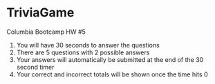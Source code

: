 # TriviaGame
Columbia Bootcamp HW #5
1. You will have 30 seconds to answer the questions
2. There are 5 questions with 2 possible answers
3. Your answers will automatically be submitted at the end of the 30 second timer
4. Your correct and incorrect totals will be shown once the time hits 0
